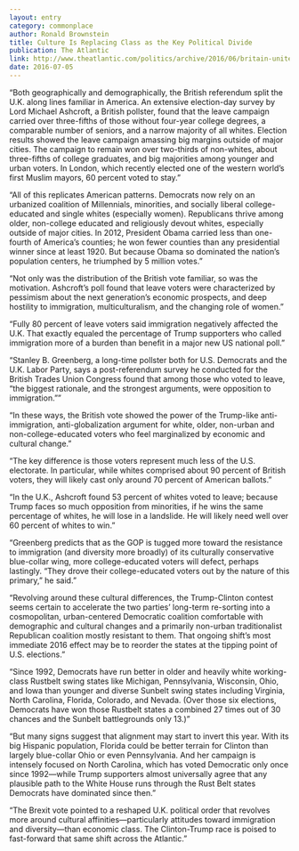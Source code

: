 ```yaml
---
layout: entry
category: commonplace
author: Ronald Brownstein
title: Culture Is Replacing Class as the Key Political Divide
publication: The Atlantic
link: http://www.theatlantic.com/politics/archive/2016/06/britain-united-states/489410/
date: 2016-07-05
---
```


“Both geographically and demographically, the British referendum split the U.K. along lines familiar in America. An extensive election-day survey by Lord Michael Ashcroft, a British pollster, found that the leave campaign carried over three-fifths of those without four-year college degrees, a comparable number of seniors, and a narrow majority of all whites. Election results showed the leave campaign amassing big margins outside of major cities. The campaign to remain won over two-thirds of non-whites, about three-fifths of college graduates, and big majorities among younger and urban voters. In London, which recently elected one of the western world’s first Muslim mayors, 60 percent voted to stay.”

“All of this replicates American patterns. Democrats now rely on an urbanized coalition of Millennials, minorities, and socially liberal college-educated and single whites (especially women). Republicans thrive among older, non-college educated and religiously devout whites, especially outside of major cities. In 2012, President Obama carried less than one-fourth of America’s counties; he won fewer counties than any presidential winner since at least 1920. But because Obama so dominated the nation’s population centers, he triumphed by 5 million votes.”

“Not only was the distribution of the British vote familiar, so was the motivation. Ashcroft’s poll found that leave voters were characterized by pessimism about the next generation’s economic prospects, and deep hostility to immigration, multiculturalism, and the changing role of women.”

“Fully 80 percent of leave voters said immigration negatively affected the U.K. That exactly equaled the percentage of Trump supporters who called immigration more of a burden than benefit in a major new US national poll.”

“Stanley B. Greenberg, a long-time pollster both for U.S. Democrats and the U.K. Labor Party, says a post-referendum survey he conducted for the British Trades Union Congress found that among those who voted to leave, “the biggest rationale, and the strongest arguments, were opposition to immigration.””

“In these ways, the British vote showed the power of the Trump-like anti-immigration, anti-globalization argument for white, older, non-urban and non-college-educated voters who feel marginalized by economic and cultural change.”

“The key difference is those voters represent much less of the U.S. electorate. In particular, while whites comprised about 90 percent of British voters, they will likely cast only around 70 percent of American ballots.”

“In the U.K., Ashcroft found 53 percent of whites voted to leave; because Trump faces so much opposition from minorities, if he wins the same percentage of whites, he will lose in a landslide. He will likely need well over 60 percent of whites to win.”

“Greenberg predicts that as the GOP is tugged more toward the resistance to immigration (and diversity more broadly) of its culturally conservative blue-collar wing, more college-educated voters will defect, perhaps lastingly. “They drove their college-educated voters out by the nature of this primary,” he said.”

“Revolving around these cultural differences, the Trump-Clinton contest seems certain to accelerate the two parties’ long-term re-sorting into a cosmopolitan, urban-centered Democratic coalition comfortable with demographic and cultural changes and a primarily non-urban traditionalist Republican coalition mostly resistant to them. That ongoing shift’s most immediate 2016 effect may be to reorder the states at the tipping point of U.S. elections.”

“Since 1992, Democrats have run better in older and heavily white working-class Rustbelt swing states like Michigan, Pennsylvania, Wisconsin, Ohio, and Iowa than younger and diverse Sunbelt swing states including Virginia, North Carolina, Florida, Colorado, and Nevada. (Over those six elections, Democrats have won those Rustbelt states a combined 27 times out of 30 chances and the Sunbelt battlegrounds only 13.)”

“But many signs suggest that alignment may start to invert this year. With its big Hispanic population, Florida could be better terrain for Clinton than largely blue-collar Ohio or even Pennsylvania. And her campaign is intensely focused on North Carolina, which has voted Democratic only once since 1992—while Trump supporters almost universally agree that any plausible path to the White House runs through the Rust Belt states Democrats have dominated since then.”

“The Brexit vote pointed to a reshaped U.K. political order that revolves more around cultural affinities—particularly attitudes toward immigration and diversity—than economic class. The Clinton-Trump race is poised to fast-forward that same shift across the Atlantic.”
